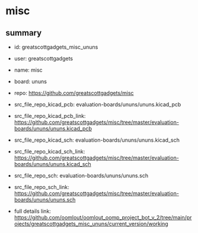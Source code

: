# misc
 
## summary 
* id: greatscottgadgets_misc_ununs
* user: greatscottgadgets
* name: misc
* board: ununs
* repo: https://github.com/greatscottgadgets/misc
* src_file_repo_kicad_pcb: evaluation-boards/ununs/ununs.kicad_pcb
* src_file_repo_kicad_pcb_link: https://github.com/greatscottgadgets/misc/tree/master/evaluation-boards/ununs/ununs.kicad_pcb
* src_file_repo_kicad_sch: evaluation-boards/ununs/ununs.kicad_sch
* src_file_repo_kicad_sch_link: https://github.com/greatscottgadgets/misc/tree/master/evaluation-boards/ununs/ununs.kicad_sch

* src_file_repo_sch: evaluation-boards/ununs/ununs.sch
* src_file_repo_sch_link: https://github.com/greatscottgadgets/misc/tree/master/evaluation-boards/ununs/ununs.sch
* full details link: https://github.com/oomlout/oomlout_oomp_project_bot_v_2/tree/main/projects/greatscottgadgets_misc_ununs/current_version/working  






